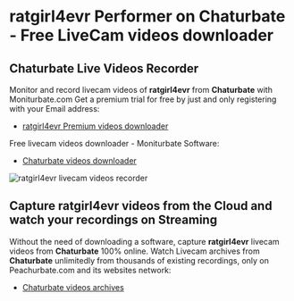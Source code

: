 # ratgirl4evr Performer on Chaturbate - Free LiveCam videos downloader

## Chaturbate Live Videos Recorder

Monitor and record livecam videos of **ratgirl4evr** from **Chaturbate** with Moniturbate.com
Get a premium trial for free by just and only registering with your Email address:
* [ratgirl4evr Premium videos downloader](https://moniturbate.com/request-demo-licence-key.html)

Free livecam videos downloader - Moniturbate Software:
* [Chaturbate videos downloader](https://moniturbate.com/moniturbate-download-software.html)

![ratgirl4evr livecam videos recorder](https://peachurnet.com/templates/moniturbate-software.png)


## Capture ratgirl4evr videos from the Cloud and watch your recordings on Streaming

Without the need of downloading a software, capture **ratgirl4evr** livecam videos from **Chaturbate** 100% online.
Watch Livecam archives from **Chaturbate** unlimitedly from thousands of existing recordings, only on Peachurbate.com and its websites network:
* [Chaturbate videos archives](https://peachurnet.com/)
